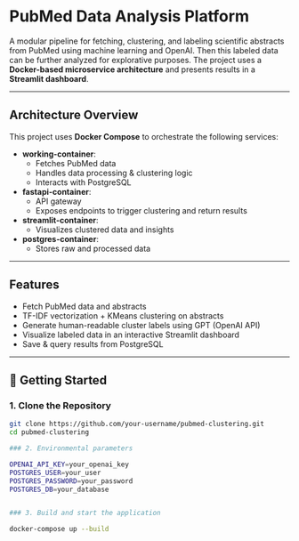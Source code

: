 # PubMed Data Analysis Platform

A modular pipeline for fetching, clustering, and labeling scientific abstracts from PubMed using machine learning and OpenAI. Then this labeled data can be further analyzed for explorative purposes. The project uses a **Docker-based microservice architecture** and presents results in a **Streamlit dashboard**.

---

## Architecture Overview

This project uses **Docker Compose** to orchestrate the following services:

- **working-container**: 
  - Fetches PubMed data
  - Handles data processing & clustering logic
  - Interacts with PostgreSQL
- **fastapi-container**: 
  - API gateway
  - Exposes endpoints to trigger clustering and return results
- **streamlit-container**: 
  - Visualizes clustered data and insights
- **postgres-container**: 
  - Stores raw and processed data

---

## Features

- Fetch PubMed data and abstracts
- TF-IDF vectorization + KMeans clustering on abstracts
- Generate human-readable cluster labels using GPT (OpenAI API)
- Visualize labeled data in an interactive Streamlit dashboard
- Save & query results from PostgreSQL

---

## 🚀 Getting Started

### 1. Clone the Repository

```bash
git clone https://github.com/your-username/pubmed-clustering.git
cd pubmed-clustering

### 2. Environmental parameters

OPENAI_API_KEY=your_openai_key
POSTGRES_USER=your_user
POSTGRES_PASSWORD=your_password
POSTGRES_DB=your_database


### 3. Build and start the application

docker-compose up --build

